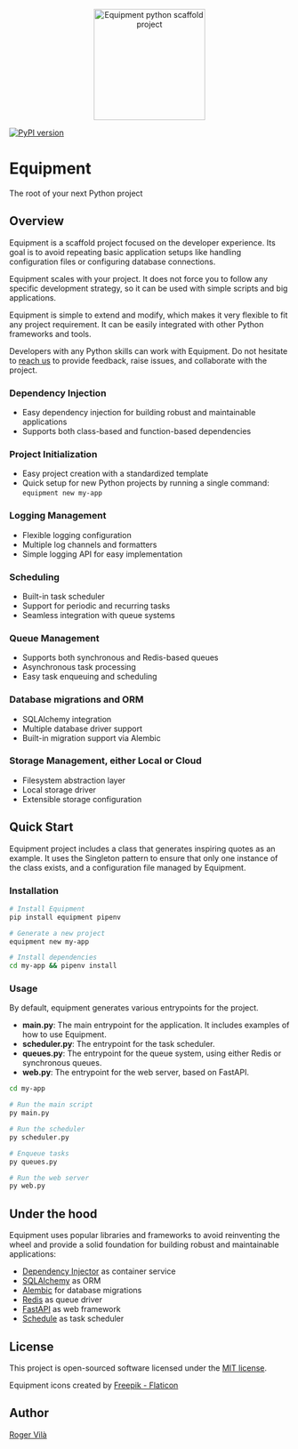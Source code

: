 <p align="center"><img src="https://rogervila.es/static/img/equipment-logo.png" alt="Equipment python scaffold project" height="200" /></p>

[![PyPI version](https://badge.fury.io/py/equipment.svg)](https://badge.fury.io/py/equipment)

# Equipment

The root of your next Python project

## Overview

Equipment is a scaffold project focused on the developer experience. Its goal is to avoid repeating basic application setups like handling configuration files or configuring database connections.

Equipment scales with your project. It does not force you to follow any specific development strategy, so it can be used with simple scripts and big applications.

Equipment is simple to extend and modify, which makes it very flexible to fit any project requirement. It can be easily integrated with other Python frameworks and tools.

Developers with any Python skills can work with Equipment. Do not hesitate to [reach us](https://github.com/rogervila/equipment/discussions) to provide feedback, raise issues, and collaborate with the project.

### Dependency Injection
- Easy dependency injection for building robust and maintainable applications
- Supports both class-based and function-based dependencies

### Project Initialization
- Easy project creation with a standardized template
- Quick setup for new Python projects by running a single command: `equipment new my-app`

### Logging Management
- Flexible logging configuration
- Multiple log channels and formatters
- Simple logging API for easy implementation

### Scheduling
- Built-in task scheduler
- Support for periodic and recurring tasks
- Seamless integration with queue systems

### Queue Management
- Supports both synchronous and Redis-based queues
- Asynchronous task processing
- Easy task enqueuing and scheduling

### Database migrations and ORM
- SQLAlchemy integration
- Multiple database driver support
- Built-in migration support via Alembic

### Storage Management, either Local or Cloud
- Filesystem abstraction layer
- Local storage driver
- Extensible storage configuration

## Quick Start

Equipment project includes a class that generates inspiring quotes as an example.
It uses the Singleton pattern to ensure that only one instance of the class exists, and a configuration file managed by Equipment.

### Installation
```bash
# Install Equipment
pip install equipment pipenv

# Generate a new project
equipment new my-app

# Install dependencies
cd my-app && pipenv install
```

### Usage

By default, equipment generates various entrypoints for the project.
- **main.py**: The main entrypoint for the application. It includes examples of how to use Equipment.
- **scheduler.py**: The entrypoint for the task scheduler.
- **queues.py**: The entrypoint for the queue system, using either Redis or synchronous queues.
- **web.py**: The entrypoint for the web server, based on FastAPI.

```bash
cd my-app

# Run the main script
py main.py

# Run the scheduler
py scheduler.py

# Enqueue tasks
py queues.py

# Run the web server
py web.py
```

## Under the hood

Equipment uses popular libraries and frameworks to avoid reinventing the wheel and provide a solid foundation for building robust and maintainable applications:

- [Dependency Injector](https://python-dependency-injector.ets-labs.org/) as container service
- [SQLAlchemy](https://www.sqlalchemy.org/) as ORM
- [Alembic](https://alembic.sqlalchemy.org/en/latest/) for database migrations
- [Redis](https://redis.io/) as queue driver
- [FastAPI](https://fastapi.tiangolo.com/) as web framework
- [Schedule](https://schedule.readthedocs.io/en/stable/) as task scheduler

## License

This project is open-sourced software licensed under the [MIT license](https://opensource.org/licenses/MIT).

Equipment icons created by <a href="https://www.flaticon.com/free-icons/toolbox">Freepik - Flaticon</a>

## Author

[Roger Vilà](https://github.com/rogervila)
